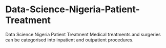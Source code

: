 # Data-Science-Nigeria-Patient-Treatment
Data Science Nigeria Patient Treatment Medical treatments and surgeries can be categorised into inpatient and outpatient procedures.
